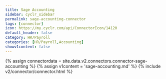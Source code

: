 ```yaml
---
title: Sage Accounting
sidebar: cyclr_sidebar
permalink: sage-accounting-connector
tags: [connector]
icon: https://my.cyclr.com/api/ConnectorIcon/14120
default_header: false
category: HR/Payroll
categories: [HR/Payroll,Accounting]
showv1content: false
---
```

{% assign connectordata = site.data.v2.connectors.connector-sage-accounting %}
{% assign v1content = 'sage-accounting.md' %}
{% include v2/connector/connector.html %}	